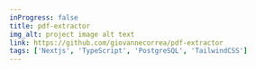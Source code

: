 ```yaml
---
inProgress: false
title: pdf-extractor
img_alt: project image alt text
link: https://github.com/giovannecorrea/pdf-extractor
tags: ['Nextjs', 'TypeScript', 'PostgreSQL', 'TailwindCSS']
---
```

